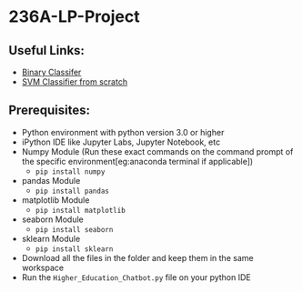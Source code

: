 # 236A-LP-Project

## Useful Links:
- [Binary Classifer](https://www.kaggle.com/lailaelmahmoudi123/binary-classification-for-the-mnist-dataset)
- [SVM Classifier from scratch](https://towardsdatascience.com/svm-implementation-from-scratch-python-2db2fc52e5c2)

## Prerequisites:
- Python environment with python version 3.0 or higher
- iPython IDE like Jupyter Labs, Jupyter Notebook, etc
- Numpy Module (Run these exact commands on the command prompt of the specific environment[eg:anaconda terminal if applicable])
  - `pip install numpy`
- pandas Module
  - `pip install pandas`
- matplotlib Module
  - `pip install matplotlib`
- seaborn Module
  - `pip install seaborn`
- sklearn Module
  - `pip install sklearn`
- Download all the files in the folder and keep them in the same workspace
- Run the `Higher_Education_Chatbot.py` file on your python IDE
